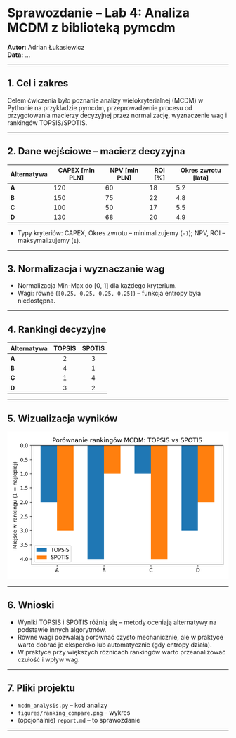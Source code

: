 # Sprawozdanie – Lab 4: Analiza MCDM z biblioteką pymcdm

**Autor:** Adrian Łukasiewicz  
**Data:** …

---

## 1. Cel i zakres

Celem ćwiczenia było poznanie analizy wielokryterialnej (MCDM) w Pythonie na przykładzie pymcdm, przeprowadzenie procesu od przygotowania macierzy decyzyjnej przez normalizację, wyznaczenie wag i rankingów TOPSIS/SPOTIS.

---

## 2. Dane wejściowe – macierz decyzyjna

| Alternatywa | CAPEX [mln PLN] | NPV [mln PLN] | ROI [%] | Okres zwrotu [lata] |
|-------------|-----------------|--------------|---------|---------------------|
| **A**       | 120             | 60           | 18      | 5.2                 |
| **B**       | 150             | 75           | 22      | 4.8                 |
| **C**       | 100             | 50           | 17      | 5.5                 |
| **D**       | 130             | 68           | 20      | 4.9                 |

- Typy kryteriów: CAPEX, Okres zwrotu – minimalizujemy (`-1`); NPV, ROI – maksymalizujemy (`1`).

---

## 3. Normalizacja i wyznaczanie wag

- Normalizacja Min-Max do [0, 1] dla każdego kryterium.
- Wagi: równe (`[0.25, 0.25, 0.25, 0.25]`) – funkcja entropy była niedostępna.

---

## 4. Rankingi decyzyjne

| Alternatywa | TOPSIS | SPOTIS |
|-------------|:------:|:------:|
| **A**       |   2    |   3    |
| **B**       |   4    |   1    |
| **C**       |   1    |   4    |
| **D**       |   3    |   2    |

---

## 5. Wizualizacja wyników

![Ranking TOPSIS vs SPOTIS](figures/ranking_compare.png)

---

## 6. Wnioski

- Wyniki TOPSIS i SPOTIS różnią się – metody oceniają alternatywy na podstawie innych algorytmów.
- Równe wagi pozwalają porównać czysto mechanicznie, ale w praktyce warto dobrać je ekspercko lub automatycznie (gdy entropy działa).
- W praktyce przy większych różnicach rankingów warto przeanalizować czułość i wpływ wag.

---

## 7. Pliki projektu

- `mcdm_analysis.py` – kod analizy
- `figures/ranking_compare.png` – wykres
- (opcjonalnie) `report.md` – to sprawozdanie

---